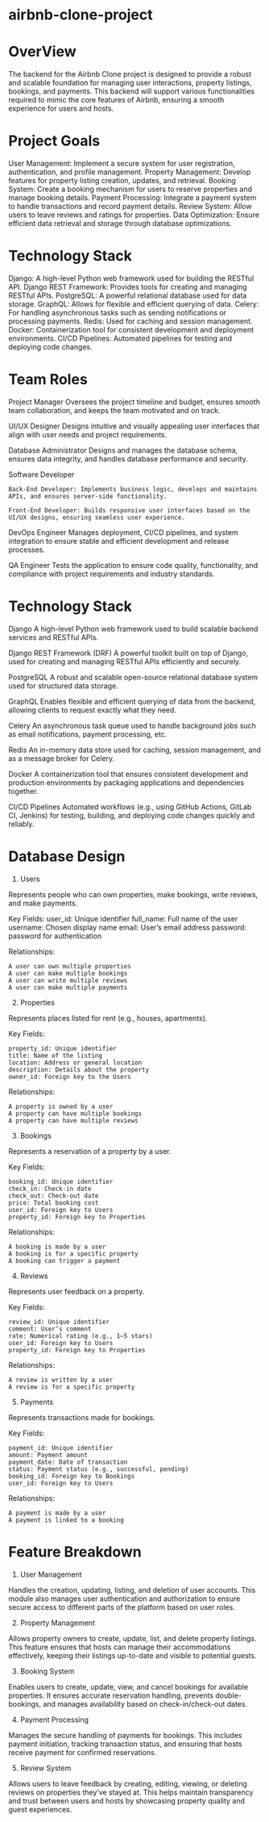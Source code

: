 # airbnb-clone-project

# OverView

The backend for the Airbnb Clone project is designed to provide a robust and scalable foundation for managing user interactions, property listings, bookings, and payments. This backend will support various functionalities required to mimic the core features of Airbnb, ensuring a smooth experience for users and hosts.

# Project Goals

User Management: Implement a secure system for user registration, authentication, and profile management.
Property Management: Develop features for property listing creation, updates, and retrieval.
Booking System: Create a booking mechanism for users to reserve properties and manage booking details.
Payment Processing: Integrate a payment system to handle transactions and record payment details.
Review System: Allow users to leave reviews and ratings for properties.
Data Optimization: Ensure efficient data retrieval and storage through database optimizations.

# Technology Stack

Django: A high-level Python web framework used for building the RESTful API.
Django REST Framework: Provides tools for creating and managing RESTful APIs.
PostgreSQL: A powerful relational database used for data storage.
GraphQL: Allows for flexible and efficient querying of data.
Celery: For handling asynchronous tasks such as sending notifications or processing payments.
Redis: Used for caching and session management.
Docker: Containerization tool for consistent development and deployment environments.
CI/CD Pipelines: Automated pipelines for testing and deploying code changes.

# Team Roles

Project Manager
Oversees the project timeline and budget, ensures smooth team collaboration, and keeps the team motivated and on track.

UI/UX Designer
Designs intuitive and visually appealing user interfaces that align with user needs and project requirements.

Database Administrator
Designs and manages the database schema, ensures data integrity, and handles database performance and security.

Software Developer

    Back-End Developer: Implements business logic, develops and maintains APIs, and ensures server-side functionality.

    Front-End Developer: Builds responsive user interfaces based on the UI/UX designs, ensuring seamless user experience.

DevOps Engineer
Manages deployment, CI/CD pipelines, and system integration to ensure stable and efficient development and release processes.

QA Engineer
Tests the application to ensure code quality, functionality, and compliance with project requirements and industry standards.

# Technology Stack

Django
A high-level Python web framework used to build scalable backend services and RESTful APIs.

Django REST Framework (DRF)
A powerful toolkit built on top of Django, used for creating and managing RESTful APIs efficiently and securely.

PostgreSQL
A robust and scalable open-source relational database system used for structured data storage.

GraphQL
Enables flexible and efficient querying of data from the backend, allowing clients to request exactly what they need.

Celery
An asynchronous task queue used to handle background jobs such as email notifications, payment processing, etc.

Redis
An in-memory data store used for caching, session management, and as a message broker for Celery.

Docker
A containerization tool that ensures consistent development and production environments by packaging applications and dependencies together.

CI/CD Pipelines
Automated workflows (e.g., using GitHub Actions, GitLab CI, Jenkins) for testing, building, and deploying code changes quickly and reliably.

# Database Design

1. Users

Represents people who can own properties, make bookings, write reviews, and make payments.

Key Fields:
user_id: Unique identifier
full_name: Full name of the user
username: Chosen display name
email: User’s email address
password: password for authentication

Relationships:

    A user can own multiple properties
    A user can make multiple bookings
    A user can write multiple reviews
    A user can make multiple payments

2. Properties

Represents places listed for rent (e.g., houses, apartments).

Key Fields:

    property_id: Unique identifier
    title: Name of the listing
    location: Address or general location
    description: Details about the property
    owner_id: Foreign key to the Users

Relationships:

    A property is owned by a user
    A property can have multiple bookings
    A property can have multiple reviews

3. Bookings

Represents a reservation of a property by a user.

Key Fields:

    booking_id: Unique identifier
    check_in: Check-in date
    check_out: Check-out date
    price: Total booking cost
    user_id: Foreign key to Users
    property_id: Foreign key to Properties

Relationships:

    A booking is made by a user
    A booking is for a specific property
    A booking can trigger a payment

4. Reviews

Represents user feedback on a property.

Key Fields:

    review_id: Unique identifier
    comment: User’s comment
    rate: Numerical rating (e.g., 1–5 stars)
    user_id: Foreign key to Users
    property_id: Foreign key to Properties

Relationships:

    A review is written by a user
    A review is for a specific property

5. Payments

Represents transactions made for bookings.

Key Fields:

    payment_id: Unique identifier
    amount: Payment amount
    payment_date: Date of transaction
    status: Payment status (e.g., successful, pending)
    booking_id: Foreign key to Bookings
    user_id: Foreign key to Users

Relationships:

    A payment is made by a user
    A payment is linked to a booking

# Feature Breakdown

1. User Management

Handles the creation, updating, listing, and deletion of user accounts. This module also manages user authentication and authorization to ensure secure access to different parts of the platform based on user roles.

2. Property Management

Allows property owners to create, update, list, and delete property listings. This feature ensures that hosts can manage their accommodations effectively, keeping their listings up-to-date and visible to potential guests.

3. Booking System

Enables users to create, update, view, and cancel bookings for available properties. It ensures accurate reservation handling, prevents double-bookings, and manages availability based on check-in/check-out dates.

4. Payment Processing

Manages the secure handling of payments for bookings. This includes payment initiation, tracking transaction status, and ensuring that hosts receive payment for confirmed reservations.

5. Review System

Allows users to leave feedback by creating, editing, viewing, or deleting reviews on properties they’ve stayed at. This helps maintain transparency and trust between users and hosts by showcasing property quality and guest experiences.
